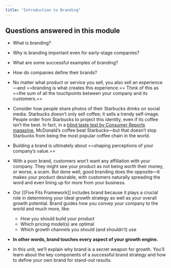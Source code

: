 ```yaml
---
title: "Introduction to Branding"
---
```

## Questions answered in this module
-   What is branding?
-   Why is branding important even for early-stage companies?
-   What are some successful examples of branding?
-   How do companies define their brands?

- No matter what product or service you sell, you also sell an experience—and ==branding is what creates this experience.== Think of this as ==the sum of all the touchpoints between your company and its customers.==
- Consider how people share photos of their Starbucks drinks on social media. Starbucks doesn’t only sell coffee; it sells a trendy self-image. People order from Starbucks to project this identity, even if its coffee isn’t the best. In fact, in a [blind taste test by Consumer Reports magazine](https://www.theatlantic.com/business/archive/2009/06/could-mcdonalds-really-beat-starbucks/18956/), McDonald’s coffee beat Starbucks—but that doesn’t stop Starbucks from being the most popular coffee chain in the world.
- Building a brand is ultimately about ==shaping perceptions of your company’s value.==
- With a poor brand, customers won’t want any affiliation with your company. They might see your product as not being worth their money, or worse, a scam. But done well, good branding does the opposite—it makes your product desirable, with customers naturally spreading the word and even lining up for more from your business.
- Our [[Five Fits Framework]] includes brand because it plays a crucial role in determining your ideal growth strategy as well as your overall growth potential. Brand guides how you convey your company to the world and much more, like:
	-   How you should build your product
	-   Which pricing model(s) are optimal
	-   Which growth channels you should (and shouldn’t) use
- **In other words, brand touches every aspect of your growth engine.**
- In this unit, we’ll explain why brand is a secret weapon for growth. You’ll learn about the key components of a successful brand strategy and how to define your own brand for stand-out results.